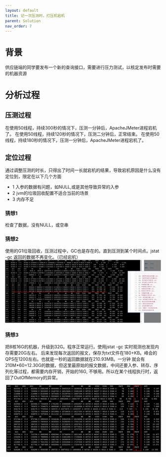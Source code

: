 ```yaml
---
layout: default
title: 记一次压测时，打压机宕机
parent: Solution
nav_order: 7
---
```


# 背景
供应链端的同学要发布一个新的查询接口，需要进行压力测试，以核定发布时需要的机器资源

# 分析过程
## 压测过程

在使用50线程，持续300秒的情况下，压测一分钟后，ApacheJMeter进程宕机了。
在使用50线程，持续120秒的情况下，压测二分钟后，正常结束。
在使用50线程，持续180秒的情况下，压测一分钟后，ApacheJMeter进程宕机了。

## 定位过程

通过调整压测的时长，只得出了时间一长就宕机的结果，导致宕机原因是什么没有定位到，限定在以下几个方面
- 1 入参的数据有问题，如NULL,或是其他导致异常的入参
- 2 jvm的垃圾回收配置不适合当前的场景
- 3 内存不足

### 猜想1
检查了数据，没有NULL，或空串

### 猜想2
使用的G1垃圾回收，压测过程中，GC也是存在的。直到压测到某个时间点。jstat -gc 返回的数据不再变化。（已经宕机）
![performance_1.png](..%2F..%2Fassets%2Fimg%2Fsolution%2Fperformance_1.png)

### 猜想3
把8核16G的机器，升级到32G。程序正常运行。使用jstat -gc 实时观测也发现内存需要20G左右。
后来发现每次返回的报文，保存为txt文件在180+KB。峰会的QPS在1200左右。也就是一秒的返回数据就在210.93MB。一分钟
就会有210M*60=12.30G的数据，但这里最原始的报文数据，中间还要入参、转存、序列化等过程，都需要内存开销，开始的16G,
不够用。所以在某个线程执行时，返回了OutOfMemory的异常。

![performance_2.png](..%2F..%2Fassets%2Fimg%2Fsolution%2Fperformance_2.png)


